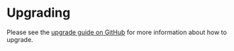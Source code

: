 # Upgrading

Please see the [upgrade guide on GitHub](https://github.com/VanOns/filament-attachment-library/blob/master/UPGRADING.md)
for more information about how to upgrade.
